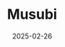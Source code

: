 ---  
layout: startup_page  
title: "Musubi"  
id: "musubilabs.ai"  
permalink: "/musubimusubilabs.ai02262025/"  
website: "https://www.musubilabs.ai/"  
funding_round: "Seed"  
funding_amount: "$5M"  
investors: "J2 Ventures, Shakti Ventures, Mozilla Ventures, J Ventures"  
about: "Musubi is an AI platform that revolutionizes online Trust & Safety with adaptive AI content moderation. Founded by veterans from Grindr and OkCupid, it combats online threats like bots, misinformation, and scams using advanced AI and machine learning to proactively identify and mitigate harmful content. The company's AiMod solution delivers better-than-human performance."  
markets: "AI, Cybersecurity, Artificial Intelligence (AI), Content, Cyber Security, SaaS, Social Media"  
hq: "Santa Barbara, California, United States"  
founded_year: "2023"  
linkedin: "https://www.linkedin.com/company/musubi"  
twitter: ""  
instagram: ""  
facebook: ""  
crunchbase: "https://www.crunchbase.com/organization/musubi-71ac"  
pitchbook: "https://pitchbook.com/profiles/company/616257-01"  

date_display: "26-Feb-2025"  
date: "2025-02-26"

# SEO Optimization  
meta_title: "Musubi - Seed Funding ($5M)"  
meta_description: "Musubi, Musubi is an AI platform that revolutionizes online Trust & Safety with adaptive AI content moderation. Founded by veterans from Grindr and OkCupid, i..."  
meta_keywords: "Musubi, AI, Cybersecurity, Artificial Intelligence (AI), Content, Cyber Security, SaaS, Social Media, Seed funding"  
canonical_url: "https://startup.projectstartups.com/musubimusubilabs.ai02262025/"  
---